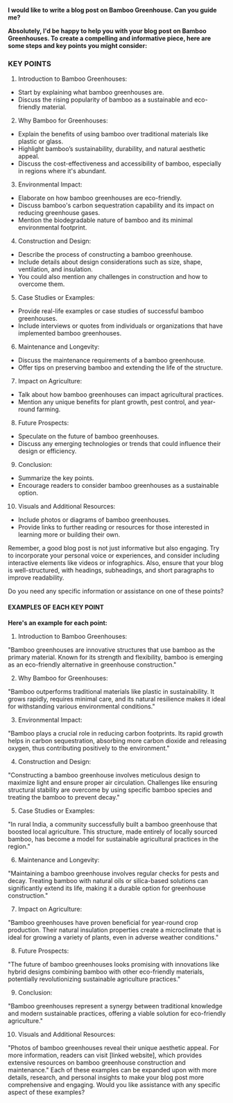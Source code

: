 
**I would like to write a blog post on Bamboo Greenhouse. Can you guide me?**


**Absolutely, I'd be happy to help you with your blog post on Bamboo Greenhouses. To create a compelling and informative piece, here are some steps and key points you might consider:**

### KEY POINTS

1. Introduction to Bamboo Greenhouses:

- Start by explaining what bamboo greenhouses are.
- Discuss the rising popularity of bamboo as a sustainable and eco-friendly material.

2. Why Bamboo for Greenhouses:
- Explain the benefits of using bamboo over traditional materials like plastic or glass.
- Highlight bamboo’s sustainability, durability, and natural aesthetic appeal.
- Discuss the cost-effectiveness and accessibility of bamboo, especially in regions where it's abundant.

3. Environmental Impact:

- Elaborate on how bamboo greenhouses are eco-friendly.
- Discuss bamboo's carbon sequestration capability and its impact on reducing greenhouse gases.
- Mention the biodegradable nature of bamboo and its minimal environmental footprint.

4. Construction and Design:

- Describe the process of constructing a bamboo greenhouse.
- Include details about design considerations such as size, shape, ventilation, and insulation.
- You could also mention any challenges in construction and how to overcome them.

5. Case Studies or Examples:

- Provide real-life examples or case studies of successful bamboo greenhouses.
- Include interviews or quotes from individuals or organizations that have implemented bamboo greenhouses.

6. Maintenance and Longevity:

- Discuss the maintenance requirements of a bamboo greenhouse.
- Offer tips on preserving bamboo and extending the life of the structure.


7. Impact on Agriculture:

- Talk about how bamboo greenhouses can impact agricultural practices.
- Mention any unique benefits for plant growth, pest control, and year-round farming.

8. Future Prospects:

- Speculate on the future of bamboo greenhouses.
- Discuss any emerging technologies or trends that could influence their design or efficiency.

9. Conclusion:

- Summarize the key points.
- Encourage readers to consider bamboo greenhouses as a sustainable option.

10. Visuals and Additional Resources:

- Include photos or diagrams of bamboo greenhouses.
- Provide links to further reading or resources for those interested in learning more or building their own.

Remember, a good blog post is not just informative but also engaging. Try to incorporate your personal voice or experiences, and consider including interactive elements like videos or infographics. Also, ensure that your blog is well-structured, with headings, subheadings, and short paragraphs to improve readability.

Do you need any specific information or assistance on one of these points?

#### EXAMPLES OF EACH KEY POINT


**Here's an example for each point:**

1. Introduction to Bamboo Greenhouses:

"Bamboo greenhouses are innovative structures that use bamboo as the primary material. Known for its strength and flexibility, bamboo is emerging as an eco-friendly alternative in greenhouse construction."

2. Why Bamboo for Greenhouses:

"Bamboo outperforms traditional materials like plastic in sustainability. It grows rapidly, requires minimal care, and its natural resilience makes it ideal for withstanding various environmental conditions."

3. Environmental Impact:

"Bamboo plays a crucial role in reducing carbon footprints. Its rapid growth helps in carbon sequestration, absorbing more carbon dioxide and releasing oxygen, thus contributing positively to the environment."

4. Construction and Design:

"Constructing a bamboo greenhouse involves meticulous design to maximize light and ensure proper air circulation. Challenges like ensuring structural stability are overcome by using specific bamboo species and treating the bamboo to prevent decay."

5. Case Studies or Examples:

"In rural India, a community successfully built a bamboo greenhouse that boosted local agriculture. This structure, made entirely of locally sourced bamboo, has become a model for sustainable agricultural practices in the region."

6. Maintenance and Longevity:

"Maintaining a bamboo greenhouse involves regular checks for pests and decay. Treating bamboo with natural oils or silica-based solutions can significantly extend its life, making it a durable option for greenhouse construction."

7. Impact on Agriculture:

"Bamboo greenhouses have proven beneficial for year-round crop production. Their natural insulation properties create a microclimate that is ideal for growing a variety of plants, even in adverse weather conditions."

8. Future Prospects:

"The future of bamboo greenhouses looks promising with innovations like hybrid designs combining bamboo with other eco-friendly materials, potentially revolutionizing sustainable agriculture practices."

9. Conclusion:

"Bamboo greenhouses represent a synergy between traditional knowledge and modern sustainable practices, offering a viable solution for eco-friendly agriculture."

10. Visuals and Additional Resources:

"Photos of bamboo greenhouses reveal their unique aesthetic appeal. For more information, readers can visit [linked website], which provides extensive resources on bamboo greenhouse construction and maintenance."
Each of these examples can be expanded upon with more details, research, and personal insights to make your blog post more comprehensive and engaging. Would you like assistance with any specific aspect of these examples?







